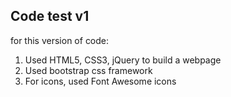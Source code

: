 ## Code test v1

for this version of code:

1.  Used HTML5, CSS3, jQuery to build a webpage
2.  Used bootstrap css framework
3.  For icons, used Font Awesome icons


